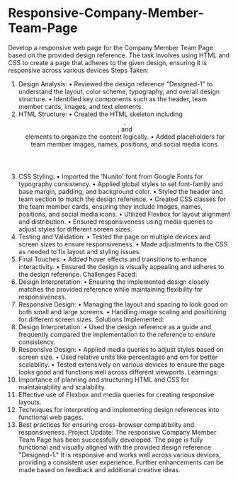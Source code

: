 # Responsive-Company-Member-Team-Page
 Develop a responsive web page for the Company Member Team  Page based on the provided design reference. The task involves using HTML and CSS  to create a page that adheres to the given design, ensuring it is responsive across  various devices
Steps Taken:
1.	Design Analysis:
•	Reviewed the design reference "Designed-1" to understand the layout, color scheme, typography, and overall design structure.
•	Identified key components such as the header, team member cards, images, and text elements.
2.	HTML Structure:
•	Created the HTML skeleton including <header>, <section>, and <div> elements to organize the content logically.
•	Added placeholders for team member images, names, positions, and social media icons.
3.	CSS Styling:
•	Imported the 'Nunito' font from Google Fonts for typography consistency.
•	Applied global styles to set font-family and base margin, padding, and background color.
•	Styled the header and team section to match the design reference.
•	Created CSS classes for the team member cards, ensuring they include images, names, positions, and social media icons.
•	Utilized Flexbox for layout alignment and distribution.
•	Ensured responsiveness using media queries to adjust styles for different screen sizes.
4.	Testing and Validation:
•	Tested the page on multiple devices and screen sizes to ensure responsiveness.
•	Made adjustments to the CSS as needed to fix layout and styling issues.
5.	Final Touches:
•	Added hover effects and transitions to enhance interactivity.
•	Ensured the design is visually appealing and adheres to the design reference.
Challenges Faced:
1.	Design Interpretation:
•	Ensuring the implemented design closely matches the provided reference while maintaining flexibility for responsiveness.
2.	Responsive Design:
•	Managing the layout and spacing to look good on both small and large screens.
•	Handling image scaling and positioning for different screen sizes.
Solutions Implemented:
1.	Design Interpretation:
•	Used the design reference as a guide and frequently compared the implementation to the reference to ensure consistency.
2.	Responsive Design:
•	Applied media queries to adjust styles based on screen size.
•	Used relative units like percentages and em for better scalability.
•	Tested extensively on various devices to ensure the page looks good and functions well across different viewports.
Learnings:
1.	Importance of planning and structuring HTML and CSS for maintainability and scalability.
2.	Effective use of Flexbox and media queries for creating responsive layouts.
3.	Techniques for interpreting and implementing design references into functional web pages.
4.	Best practices for ensuring cross-browser compatibility and responsiveness.
Project Update: The responsive Company Member Team Page has been successfully developed. The page is fully functional and visually aligned with the provided design reference "Designed-1." It is responsive and works well across various devices, providing a consistent user experience. Further enhancements can be made based on feedback and additional creative ideas.

